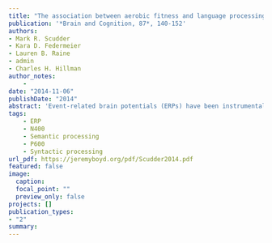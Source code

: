 ```yaml
---
title: "The association between aerobic fitness and language processing in children: Implications for academic achievement"
publication: '*Brain and Cognition, 87*, 140-152'
authors:
- Mark R. Scudder
- Kara D. Federmeier
- Lauren B. Raine
- admin
- Charles H. Hillman
author_notes:
    -
date: "2014-11-06"
publishDate: "2014"
abstract: 'Event-related brain potentials (ERPs) have been instrumental for discerning the relationship between children’s aerobic fitness and aspects of cognition, yet language processing remains unexplored. ERPs linked to the processing of semantic information (the N400) and the analysis of language structure (the P600) were recorded from higher and lower aerobically fit children as they read normal sentences and those containing semantic or syntactic violations. Results revealed that higher fit children exhibited greater N400 amplitude and shorter latency across all sentence types, and a larger P600 effect for syntactic violations. Such findings suggest that higher fitness may be associated with a richer network of words and their meanings, and a greater ability to detect and/or repair syntactic errors. The current findings extend previous ERP research explicating the cognitive benefits associated with greater aerobic fitness in children and may have important implications for learning and academic performance.'
tags:
    - ERP
    - N400
    - Semantic processing
    - P600
    - Syntactic processing
url_pdf: https://jeremyboyd.org/pdf/Scudder2014.pdf
featured: false
image:
  caption:
  focal_point: ""
  preview_only: false
projects: []
publication_types:
- "2"
summary: 
---
```

